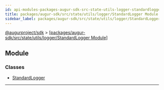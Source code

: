 ```yaml
---
id: api-modules-packages-augur-sdk-src-state-utils-logger-standardlogger-module
title: packages/augur-sdk/src/state/utils/logger/StandardLogger Module
sidebar_label: packages/augur-sdk/src/state/utils/logger/StandardLogger
---
```


[@augurproject/sdk](api-readme.md) > [[packages/augur-sdk/src/state/utils/logger/StandardLogger Module]](api-modules-packages-augur-sdk-src-state-utils-logger-standardlogger-module.md)

## Module

### Classes

* [StandardLogger](api-classes-packages-augur-sdk-src-state-utils-logger-standardlogger-standardlogger.md)

---

